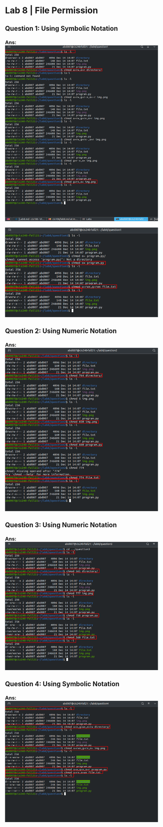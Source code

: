# Lab 8 | File Permission

## Question 1: Using Symbolic Notation
### Ans: ![Question 1.1](../Images/Lab8Q1.1.png) 
![Question 1.2](../Images/Lab8Q1.2.png)

## Question 2: Using Numeric Notation
### Ans: ![Question 2](../Images/Lab8Q2.png)

## Question 3: Using Numeric Notation
### Ans: ![Question 3](../Images/Lab8Q3.png)

## Question 4: Using Symbolic Notation
### Ans: ![Question 4](../Images/Lab8Q4.png)